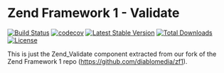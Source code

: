Zend Framework 1 - Validate
============================
[![Build Status](https://travis-ci.org/diablomedia/zf1-validate.svg?branch=master)](https://travis-ci.org/diablomedia/zf1-validate)
[![codecov](https://codecov.io/gh/diablomedia/zf1-validate/branch/master/graph/badge.svg)](https://codecov.io/gh/diablomedia/zf1-validate)
[![Latest Stable Version](https://poser.pugx.org/diablomedia/zendframework1-validate/v/stable)](https://packagist.org/packages/diablomedia/zendframework1-validate)
[![Total Downloads](https://poser.pugx.org/diablomedia/zendframework1-validate/downloads)](https://packagist.org/packages/diablomedia/zendframework1-validate)
[![License](https://poser.pugx.org/diablomedia/zendframework1-validate/license)](https://packagist.org/packages/diablomedia/zendframework1-validate)

This is just the Zend_Validate component extracted from our fork of the Zend Framework 1 repo (https://github.com/diablomedia/zf1).
